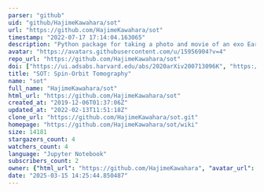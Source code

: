 ```yaml
---
parser: "github"
uid: "github/HajimeKawahara/sot"
url: "https://github.com/HajimeKawahara/sot"
timestamp: "2022-07-17 17:14:04.163065"
description: "Python package for taking a photo and movie of an exo Earth"
avatar: "https://avatars.githubusercontent.com/u/15956904?v=4"
repo_url: "https://github.com/HajimeKawahara/sot"
doi: ["https://ui.adsabs.harvard.edu/abs/2020arXiv200713096K", "https://ui.adsabs.harvard.edu/abs/2020ascl.soft08004K/abstract"]
title: "SOT: Spin-Orbit Tomography"
name: "sot"
full_name: "HajimeKawahara/sot"
html_url: "https://github.com/HajimeKawahara/sot"
created_at: "2019-12-06T01:37:06Z"
updated_at: "2022-02-13T11:51:18Z"
clone_url: "https://github.com/HajimeKawahara/sot.git"
homepage: "https://github.com/HajimeKawahara/sot/wiki"
size: 14181
stargazers_count: 4
watchers_count: 4
language: "Jupyter Notebook"
subscribers_count: 2
owner: {"html_url": "https://github.com/HajimeKawahara", "avatar_url": "https://avatars.githubusercontent.com/u/15956904?v=4", "login": "HajimeKawahara", "type": "User"}
date: "2025-03-15 14:25:44.850487"
---
```

